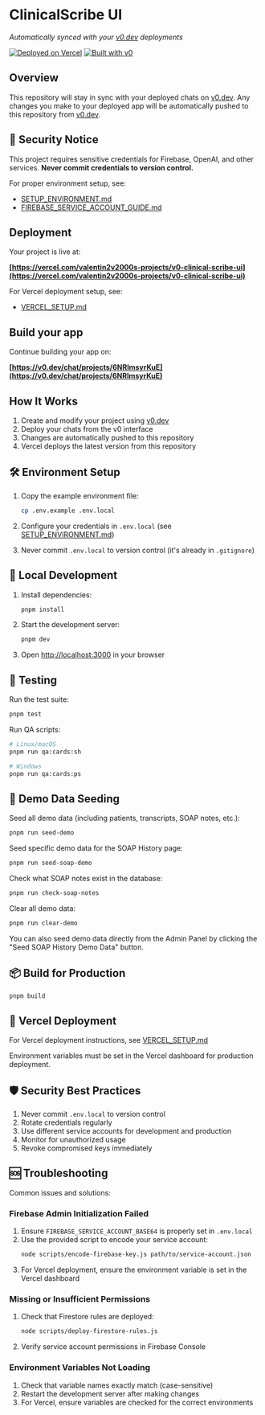 # ClinicalScribe UI

*Automatically synced with your [v0.dev](https://v0.dev) deployments*

[![Deployed on Vercel](https://img.shields.io/badge/Deployed%20on-Vercel-black?style=for-the-badge&logo=vercel)](https://vercel.com/valentin2v2000s-projects/v0-clinical-scribe-ui)
[![Built with v0](https://img.shields.io/badge/Built%20with-v0.dev-black?style=for-the-badge)](https://v0.dev/chat/projects/6NRlmsyrKuE)

## Overview

This repository will stay in sync with your deployed chats on [v0.dev](https://v0.dev).
Any changes you make to your deployed app will be automatically pushed to this repository from [v0.dev](https://v0.dev).

## 🔐 Security Notice

This project requires sensitive credentials for Firebase, OpenAI, and other services. **Never commit credentials to version control.**

For proper environment setup, see:
- [SETUP_ENVIRONMENT.md](SETUP_ENVIRONMENT.md)
- [FIREBASE_SERVICE_ACCOUNT_GUIDE.md](FIREBASE_SERVICE_ACCOUNT_GUIDE.md)

## Deployment

Your project is live at:

**[https://vercel.com/valentin2v2000s-projects/v0-clinical-scribe-ui](https://vercel.com/valentin2v2000s-projects/v0-clinical-scribe-ui)**

For Vercel deployment setup, see:
- [VERCEL_SETUP.md](VERCEL_SETUP.md)

## Build your app

Continue building your app on:

**[https://v0.dev/chat/projects/6NRlmsyrKuE](https://v0.dev/chat/projects/6NRlmsyrKuE)**

## How It Works

1. Create and modify your project using [v0.dev](https://v0.dev)
2. Deploy your chats from the v0 interface
3. Changes are automatically pushed to this repository
4. Vercel deploys the latest version from this repository

## 🛠️ Environment Setup

1. Copy the example environment file:
   ```bash
   cp .env.example .env.local
   ```

2. Configure your credentials in `.env.local` (see [SETUP_ENVIRONMENT.md](SETUP_ENVIRONMENT.md))

3. Never commit `.env.local` to version control (it's already in `.gitignore`)

## 🚀 Local Development

1. Install dependencies:
   ```bash
   pnpm install
   ```

2. Start the development server:
   ```bash
   pnpm dev
   ```

3. Open [http://localhost:3000](http://localhost:3000) in your browser

## 🧪 Testing

Run the test suite:
```bash
pnpm test
```

Run QA scripts:
```bash
# Linux/macOS
pnpm run qa:cards:sh

# Windows
pnpm run qa:cards:ps
```

## 🌱 Demo Data Seeding

Seed all demo data (including patients, transcripts, SOAP notes, etc.):
```bash
pnpm run seed-demo
```

Seed specific demo data for the SOAP History page:
```bash
pnpm run seed-soap-demo
```

Check what SOAP notes exist in the database:
```bash
pnpm run check-soap-notes
```

Clear all demo data:
```bash
pnpm run clear-demo
```

You can also seed demo data directly from the Admin Panel by clicking the "Seed SOAP History Demo Data" button.

## 📦 Build for Production

```bash
pnpm build
```

## 🔄 Vercel Deployment

For Vercel deployment instructions, see [VERCEL_SETUP.md](VERCEL_SETUP.md)

Environment variables must be set in the Vercel dashboard for production deployment.

## 🛡️ Security Best Practices

1. Never commit `.env.local` to version control
2. Rotate credentials regularly
3. Use different service accounts for development and production
4. Monitor for unauthorized usage
5. Revoke compromised keys immediately

## 🆘 Troubleshooting

Common issues and solutions:

### Firebase Admin Initialization Failed

1. Ensure `FIREBASE_SERVICE_ACCOUNT_BASE64` is properly set in `.env.local`
2. Use the provided script to encode your service account:
   ```bash
   node scripts/encode-firebase-key.js path/to/service-account.json
   ```
3. For Vercel deployment, ensure the environment variable is set in the Vercel dashboard

### Missing or Insufficient Permissions

1. Check that Firestore rules are deployed:
   ```bash
   node scripts/deploy-firestore-rules.js
   ```
2. Verify service account permissions in Firebase Console

### Environment Variables Not Loading

1. Check that variable names exactly match (case-sensitive)
2. Restart the development server after making changes
3. For Vercel, ensure variables are checked for the correct environments